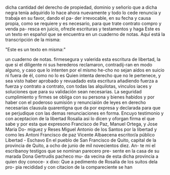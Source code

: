 dicha cantidad del derecho de propiedad, dominio y señorío que a dicha negra tenía adquirido lo hace ahora nuevamente
y todo lo cede renuncia y trabaja en su favor, dando el pa- der irrevocable, en su fecha y causa propia, como se requiere y es necesario, para que trate contrato compro y venda pa- resca en juicio, ofrezle escrituras y testamentos y haga
Este es un texto en español que se encuentra en un cuaderno de notas. Aquí está la transcripción de la misma:

"Este es un texto en misma:"

un cuaderno de notas.
firmesegura y valerida esta escritura de libertad, la que si el diligente ni sus herederos reclamaron, contradij-ran en modo alguno, y caso que lo intenten por el mismo he-cho no sejan aídos en suicio ni fuera de él, como no lo es
Quien intenta derecho que no le pertenece, y sea visto haber aprobado y revuadado esta escritura añadiendo fuerza a fuerza y contrato a contrato, con todas las alquilotas, vinculos iaces y soluciones que para su validación sean necesarias.
La seguridad cumplimiento y firmes se obliga con su persona y bienes habidos y por haber con el poderoso sumisión y renunciaión de leyes en derecho necesarias clausula
quarentigna que da por expresa y declarada para que se perjudique con las demas renunciaciones en forma. Encuyo testimonio y con aceptacion de la libertad Rosalia asi lo dicen y oforgan firma el que sabe y por esta que expresono
Francisco de Paz, Manuel Ortega, y Jose Maria Do- miguez y Reses
Miguel Antonio de los Santos
por la libertad y como les
Antoni
Francisco de paz
Vicente Albaecena
escritor/a público
Libertad - Eschavo
En el pueblo de San Francisco de Quito, capital de la provincia de Quito, a ocho de junio de mil novecientos diez.
An- te mi el escribanoy testigos que se nominan parecero pre- sente en la casa de su marada Dona Gertrudis pacheco mu- da vecina de esta dicha provincia a quien doy conoce- x
dixo: Que a pedimento de Rosalia de los suitos dela pro- pia recididad y con citacion de la compareciente se han